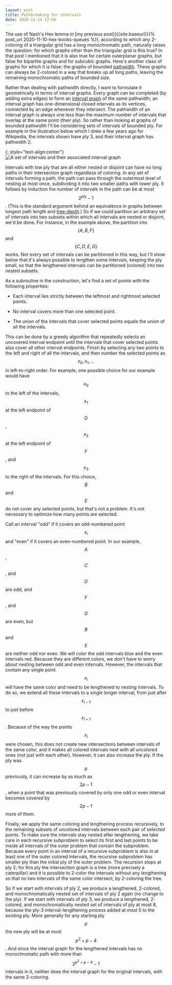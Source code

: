 ```yaml
---
layout: post
title: Pathbreaking for intervals
date: 2020-11-14 17:59
---
```

The use of Nash's Hex lemma in [my previous post]({{site.baseurl}}{% post_url 2020-11-10-hex-books-queues %}), according to which any 2-coloring of a triangular grid has a long monochromatic path, naturally raises the question: for which graphs other than the triangular grid is this true? In that post I mentioned that it is also true for certain outerplanar graphs, but false for bipartite graphs and for subcubic graphs. Here's another class of graphs for which it is false: the graphs of bounded [pathwidth](https://en.wikipedia.org/wiki/Pathwidth). These graphs can always be 2-colored in a way that breaks up all long paths, leaving the remaining monochromatic paths of bounded size.

Rather than dealing with pathwidth directly, I want to formulate it geometrically in terms of interval graphs. Every graph can be completed (by adding extra edges) to form an [interval graph](https://en.wikipedia.org/wiki/Interval_graph) of the same pathwidth; an interval graph has one-dimensional closed intervals as its vertices, connected by an edge whenever they intersect. The pathwidth of an interval graph is always one less than the maximum number of intervals that overlap at the same point (their ply). So rather than looking at graphs of bounded pathwidth I'll be considering sets of intervals of bounded ply. For example in the illustration below which I drew a few years ago for Wikipedia, the intervals shown have ply 3, and their interval graph has pathwidth 2.

{: style="text-align:center"}
![A set of intervals and their associated interval graph]({{site.baseurl}}/assets/2020/interval-graph.svg)

Intervals with low ply that are all either nested or disjoint can have no long paths in their intersection graph regardless of coloring. In any set of intervals forming a path, the path can pass through the outermost level of nesting at most once, subdividing it into two smaller paths with lower ply. It follows by induction the number of intervals in the path can be at most $$2^{\operatorname{ply}}-1$$. (This is the standard argument behind an equivalence in graphs between longest path length and [tree-depth](https://en.wikipedia.org/wiki/Tree-depth).) So if we could partition an arbitrary set of intervals into two subsets within which all intervals are nested or disjoint, we'd be done. For instance, in the example above, the partition into $$\{A,B,F\}$$ and $$\{C,D,E,G\}$$ works. Not every set of intervals can be partitioned in this way, but I'll show below that it's always possible to lengthen some intervals, keeping the ply small, so that the lengthened intervals can be partitioned (colored) into two nested subsets.

As a subroutine in the construction, let's find a set of points with the following properties:

* Each interval lies strictly between the leftmost and rightmost selected points.

* No interval covers more than one selected point.

* The union of the intervals that cover selected points equals the union of all the intervals.

This can be done by a greedy algorithm that repeatedly selects an uncovered interval endpoint until the intervals that cover selected points also cover all other interval endpoints. Finish by selecting any two points to the left and right of all the intervals, and then number the selected points as $$x_0,x_1,\dots$$ in left-to-right order. For example, one possible choice for our example would have $$x_0$$ to the left of the intervals, $$x_1$$ at the left endpoint of $$D$$, $$x_2$$ at the left endpoint of $$F$$, and $$x_3$$ to the right of the intervals. For this choice, $$B$$ and $$E$$ do not cover any selected points, but that's not a problem. It's not necessary to optimize how many points are selected.

Call an interval "odd" if it covers an odd-numbered point $$x_i$$ and "even" if it covers an even-numbered point. In our example, $$A$$, $$C$$, and $$D$$ are odd, and $$F$$, and $$G$$ are even, but $$B$$ and $$E$$ are neither odd nor even. We will color the odd intervals blue and the even intervals red. Because they are different colors, we don't have to worry about nesting between odd and even intervals. However, the intervals that contain any single point $$x_i$$ will have the same color and need to be lengthened to nesting intervals. To do so, we extend all these intervals to a single longer interval, from just after $$x_{i-1}$$ to just before $$x_{i+1}$$. Because of the way the points $$x_i$$ were chosen, this does not create new intersections between intervals of the same color, and it makes all colored intervals nest with all uncolored ones (not just with each other). However, it can also increase the ply. If the ply was $$p$$ previously, it can increase by as much as $$2p-1$$, when a point that was previously covered by only one odd or even interval becomes covered by $$2p-1$$ more of them.

Finally, we apply the same coloring and lengthening process recursively, to the remaining subsets of uncolored intervals between each pair of selected points.
To make sure the intervals stay nested after lengthening, we take care in each recursive subproblem to select its first and last points to be inside all intervals of the outer problem that contain the subproblem. Because every point in an interval of a recursive subproblem is also in at least one of the outer colored intervals, the recursive subproblem has smaller ply than the initial ply of the outer problem. The recursion stops at ply 2; for this ply the intersection graph is a tree (more precisely a caterpillar) and it is possible to 2-color the intervals without any lengthening so that no two intervals of the same color intersect, by 2-coloring the tree.

So if we start with intervals of ply 2, we produce a lengthened, 2-colored, and monochromatically nested set of intervals of ply 2 again (no change to the ply). If we start with intervals of ply 3, we produce a lengthened, 2-colored, and monochromatically nested set of intervals of ply at most 8, because the ply-3 interval-lengthening process added at most 5 to the existing ply. More generally for any starting ply $$p$$ the new ply will be at most $$p^2+p-4$$. And since the interval graph for the lengthened intervals has no monochromatic path with more than $$2^{p^2+p-4}-1$$ intervals in it, neither does the interval graph for the original intervals, with the same 2-coloring.